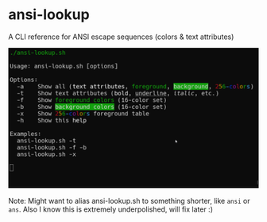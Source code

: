 # ansi-lookup

A CLI reference for ANSI escape sequences (colors & text attributes)

![demo](assets/terminal.png)

Note: Might want to alias ansi-lookup.sh to something shorter, like `ansi` or `ans`. Also I know this is extremely underpolished, will fix later :)
